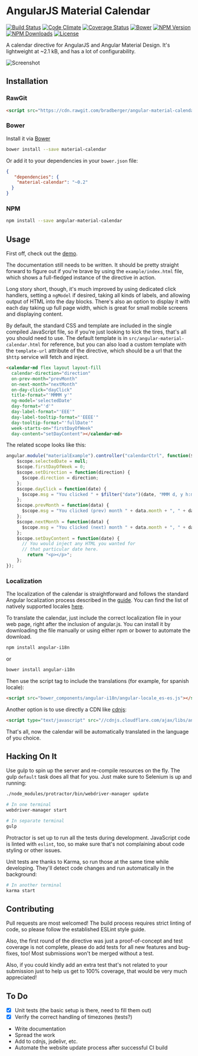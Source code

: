 # AngularJS Material Calendar

[![Build Status](https://semaphoreci.com/api/v1/projects/be573f04-507e-4659-ad3b-0611db2227eb/540401/badge.svg)](https://semaphoreci.com/brad/angular-material-calendar)
[![Code Climate](https://codeclimate.com/github/bradberger/angular-material-calendar/badges/gpa.svg)](https://codeclimate.com/github/bradberger/angular-material-calendar)
[![Coverage Status](https://coveralls.io/repos/bradberger/angular-material-calendar/badge.svg?branch=master&service=github)](https://coveralls.io/github/bradberger/angular-material-calendar?branch=master)
[![Bower](https://img.shields.io/bower/v/material-calendar.svg?style=flat-square)](http://bower.io/search/?q=material-calendar)
[![NPM Version](https://img.shields.io/npm/v/angular-material-calendar.svg?style=flat-square)](https://npmjs.org/angular-material-calendar)
[![NPM Downloads](https://img.shields.io/npm/dt/angular-material-calendar.svg?style=flat-square)](https://npmjs.org/angular-material-calendar)
[![License](https://img.shields.io/npm/l/angular-material-calendar.svg?style=flat-square)](https://www.mozilla.org/en-US/MPL/2.0/)

A calendar directive for AngularJS and Angular Material Design.
It's lightweight at ~2.1 kB, and has a lot of configurability.

![Screenshot](http://i.imgur.com/Ckcq2a2.png)

## Installation

### RawGit

```html
<script src="https://cdn.rawgit.com/bradberger/angular-material-calendar/master/dist/angular-material-calendar.js"></script>
```

### Bower

Install it via [Bower](//bower.io)

```bash
bower install --save material-calendar
```

Or add it to your dependencies in your `bower.json` file:

```json
{
   "dependencies": {
    "material-calendar": "~0.2"
  }
}
```

### NPM

```bash
npm install --save angular-material-calendar
```

## Usage

First off, check out the [demo](https://angular-material-calendar.bradb.net).

The documentation still needs to be written. It should be pretty
straight forward to figure out if you're brave by using the
`example/index.html` file, which shows a full-fledged instance
of the directive in action.

Long story short, though, it's much improved by using dedicated
click handlers, setting a `ngModel` if desired, taking all
kinds of labels, and allowing output of HTML into the day blocks.
There's also an option to display it with each day taking up full page
width, which is great for small mobile screens and displaying content.

By default, the standard CSS and template are included in the single
compiled JavaScript file, so if you're just looking to kick the tires,
that's all you should need to use. The default template is in
`src/angular-material-calendar.html` for reference, but you can also
load a custom template with the `template-url` attribute of the
directive, which should be a url that the `$http` service will fetch
and inject.

```html
<calendar-md flex layout layout-fill
  calendar-direction="direction"
  on-prev-month="prevMonth"
  on-next-month="nextMonth"
  on-day-click="dayClick"
  title-format="'MMMM y'"
  ng-model='selectedDate'
  day-format="'d'"
  day-label-format="'EEE'"
  day-label-tooltip-format="'EEEE'"
  day-tooltip-format="'fullDate'"
  week-starts-on="firstDayOfWeek"
  day-content="setDayContent"></calendar-md>
```

The related scope looks like this:

```javascript
angular.module("materialExample").controller("calendarCtrl", function($scope, $filter) {
    $scope.selectedDate = null;
    $scope.firstDayOfWeek = 0;
    $scope.setDirection = function(direction) {
      $scope.direction = direction;
    };
    $scope.dayClick = function(date) {
      $scope.msg = "You clicked " + $filter("date")(date, "MMM d, y h:mm:ss a Z");
    };
    $scope.prevMonth = function(data) {
      $scope.msg = "You clicked (prev) month " + data.month + ", " + data.year;
    };
    $scope.nextMonth = function(data) {
      $scope.msg = "You clicked (next) month " + data.month + ", " + data.year;
    };
    $scope.setDayContent = function(date) {
      // You would inject any HTML you wanted for
      // that particular date here.
        return "<p></p>";
    };
});
```

### Localization

The localization of the calendar is straightforward and follows the standard Angular
localization process described in the [guide](https://docs.angularjs.org/guide/i18n).
You can find the list of natively supported locales [here](https://github.com/angular/angular.js/tree/master/src/ngLocale).

To translate the calendar, just include the correct localization file in your web page, 
right after the inclusion of angular.js.
You can install it by downloading the file manually or using either npm or bower to automate
the download.

```bash
npm install angular-i18n
```

or

```bash
bower install angular-i18n
```

Then use the script tag to include the translations (for example, for spanish locale):

```html
<script src="bower_components/angular-i18n/angular-locale_es-es.js"></script>
```

Another option is to use directly a CDN like [cdnjs](https://cdnjs.com/libraries/angular-i18n):

```html
<script type="text/javascript" src="//cdnjs.cloudflare.com/ajax/libs/angular-i18n/1.5.7/angular-locale_es-es.js"></script>
```

That's all, now the calendar will be automatically translated in the language of you choice.

## Hacking On It

Use gulp to spin up the server and re-compile resources on the fly. The
gulp `default` task does all that for you. Just make sure to Selenium is
up and running:

```bash
./node_modules/protractor/bin/webdriver-manager update
```

```bash
# In one terminal
webdriver-manager start
```

```bash
# In separate terminal
gulp
```

Protractor is set up to run all the tests during development. JavaScript code
is linted with `eslint`, too, so make sure that's not complaining about code
styling or other issues.

Unit tests are thanks to Karma, so run those at the same time while developing.
They'll detect code changes and run automatically in the background:

```bash
# In another terminal
karma start
```

## Contributing

Pull requests are most welcomed! The build process requires strict linting
of code, so please follow the established ESLint style guide.

Also, the first round of the directive was just a proof-of-concept and test
coverage is not complete, please do add tests for all new features and
bug-fixes, too! Most submissions won't be merged without a test.

Also, if you could kindly add an extra test that's not related to your
submission just to help us get to 100% coverage, that would be very much
appreciated!

## To Do

- [X] Unit tests (the basic setup is there, need to fill them out)
- [X] Verify the correct handling of timezones (tests?)
- Write documentation
- Spread the work
- Add to cdnjs, jsdelivr, etc.
- Automate the website update process after successful CI build

